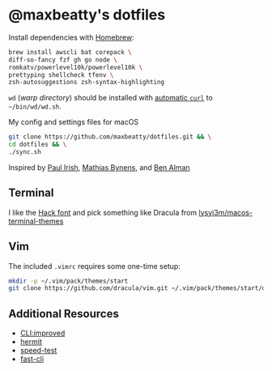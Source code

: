 # @maxbeatty's dotfiles

Install dependencies with [Homebrew](https://brew.sh/):

```sh
brew install awscli bat corepack \
diff-so-fancy fzf gh go node \
romkatv/powerlevel10k/powerlevel10k \
prettyping shellcheck tfenv \
zsh-autosuggestions zsh-syntax-highlighting
```

`wd` (_warp directory_) should be installed with [automatic `curl`](https://github.com/mfaerevaag/wd#automatic) to `~/bin/wd/wd.sh`.

My config and settings files for macOS

```sh
git clone https://github.com/maxbeatty/dotfiles.git && \
cd dotfiles && \
./sync.sh
```

Inspired by [Paul Irish](https://github.com/paulirish/dotfiles), [Mathias Bynens](https://github.com/mathiasbynens/dotfiles/), and [Ben Alman](https://github.com/cowboy/dotfiles)

## Terminal

I like the [Hack font](https://sourcefoundry.org/hack/) and pick something like Dracula from [lysyi3m/macos-terminal-themes](https://github.com/lysyi3m/macos-terminal-themes)

## Vim

The included `.vimrc` requires some one-time setup:

```sh
mkdir -p ~/.vim/pack/themes/start
git clone https://github.com/dracula/vim.git ~/.vim/pack/themes/start/dracula
```

## Additional Resources

- [CLI:improved](https://remysharp.com/2018/08/23/cli-improved)
- [hermit](https://cashapp.github.io/hermit/)
- [speed-test](https://github.com/sindresorhus/speed-test)
- [fast-cli](https://github.com/sindresorhus/fast-cli)
